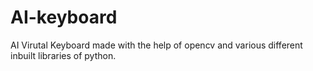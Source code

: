 # AI-keyboard

AI Virutal Keyboard made with the help of opencv and various different inbuilt libraries of python.
